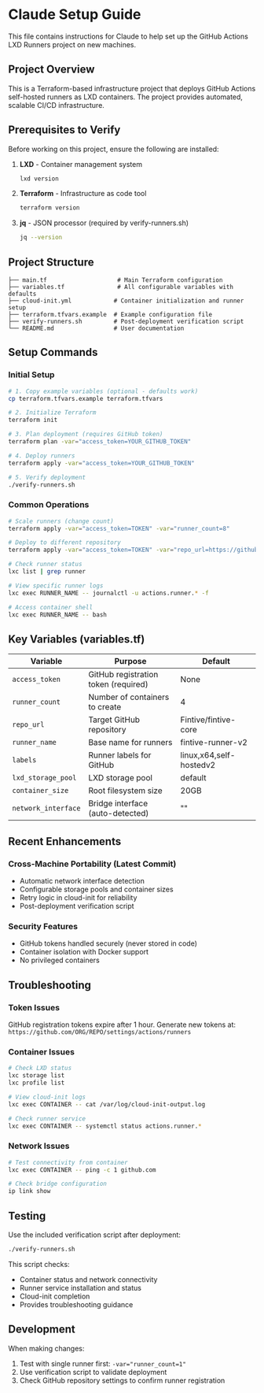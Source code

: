 # Claude Setup Guide

This file contains instructions for Claude to help set up the GitHub Actions LXD Runners project on new machines.

## Project Overview

This is a Terraform-based infrastructure project that deploys GitHub Actions self-hosted runners as LXD containers. The project provides automated, scalable CI/CD infrastructure.

## Prerequisites to Verify

Before working on this project, ensure the following are installed:

1. **LXD** - Container management system
   ```bash
   lxd version
   ```

2. **Terraform** - Infrastructure as code tool
   ```bash
   terraform version
   ```

3. **jq** - JSON processor (required by verify-runners.sh)
   ```bash
   jq --version
   ```

## Project Structure

```
├── main.tf                    # Main Terraform configuration
├── variables.tf               # All configurable variables with defaults
├── cloud-init.yml            # Container initialization and runner setup
├── terraform.tfvars.example  # Example configuration file
├── verify-runners.sh         # Post-deployment verification script
└── README.md                 # User documentation
```

## Setup Commands

### Initial Setup
```bash
# 1. Copy example variables (optional - defaults work)
cp terraform.tfvars.example terraform.tfvars

# 2. Initialize Terraform
terraform init

# 3. Plan deployment (requires GitHub token)
terraform plan -var="access_token=YOUR_GITHUB_TOKEN"

# 4. Deploy runners
terraform apply -var="access_token=YOUR_GITHUB_TOKEN"

# 5. Verify deployment
./verify-runners.sh
```

### Common Operations

```bash
# Scale runners (change count)
terraform apply -var="access_token=TOKEN" -var="runner_count=8"

# Deploy to different repository
terraform apply -var="access_token=TOKEN" -var="repo_url=https://github.com/org/repo"

# Check runner status
lxc list | grep runner

# View specific runner logs
lxc exec RUNNER_NAME -- journalctl -u actions.runner.* -f

# Access container shell
lxc exec RUNNER_NAME -- bash
```

## Key Variables (variables.tf)

| Variable | Purpose | Default |
|----------|---------|---------|
| `access_token` | GitHub registration token (required) | None |
| `runner_count` | Number of containers to create | 4 |
| `repo_url` | Target GitHub repository | Fintive/fintive-core |
| `runner_name` | Base name for runners | fintive-runner-v2 |
| `labels` | Runner labels for GitHub | linux,x64,self-hostedv2 |
| `lxd_storage_pool` | LXD storage pool | default |
| `container_size` | Root filesystem size | 20GB |
| `network_interface` | Bridge interface (auto-detected) | "" |

## Recent Enhancements

### Cross-Machine Portability (Latest Commit)
- Automatic network interface detection
- Configurable storage pools and container sizes
- Retry logic in cloud-init for reliability
- Post-deployment verification script

### Security Features
- GitHub tokens handled securely (never stored in code)
- Container isolation with Docker support
- No privileged containers

## Troubleshooting

### Token Issues
GitHub registration tokens expire after 1 hour. Generate new tokens at:
`https://github.com/ORG/REPO/settings/actions/runners`

### Container Issues
```bash
# Check LXD status
lxc storage list
lxc profile list

# View cloud-init logs
lxc exec CONTAINER -- cat /var/log/cloud-init-output.log

# Check runner service
lxc exec CONTAINER -- systemctl status actions.runner.*
```

### Network Issues
```bash
# Test connectivity from container
lxc exec CONTAINER -- ping -c 1 github.com

# Check bridge configuration
ip link show
```

## Testing

Use the included verification script after deployment:
```bash
./verify-runners.sh
```

This script checks:
- Container status and network connectivity
- Runner service installation and status
- Cloud-init completion
- Provides troubleshooting guidance

## Development

When making changes:
1. Test with single runner first: `-var="runner_count=1"`
2. Use verification script to validate deployment
3. Check GitHub repository settings to confirm runner registration